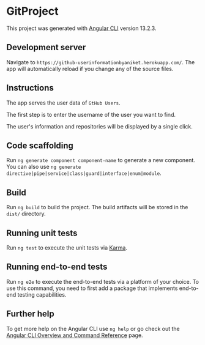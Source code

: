 # GitProject

This project was generated with [Angular CLI](https://github.com/angular/angular-cli) version 13.2.3.

## Development server

Navigate to `https://github-userinformationbyaniket.herokuapp.com/`. The app will automatically reload if you change any of the source files.

## Instructions

The app serves the user data of `GtHub Users`.

The first step is to enter the username of the user you want to find.

The user's information and repositories will be displayed by a single click.

## Code scaffolding

Run `ng generate component component-name` to generate a new component. You can also use `ng generate directive|pipe|service|class|guard|interface|enum|module`.

## Build

Run `ng build` to build the project. The build artifacts will be stored in the `dist/` directory.

## Running unit tests

Run `ng test` to execute the unit tests via [Karma](https://karma-runner.github.io).

## Running end-to-end tests

Run `ng e2e` to execute the end-to-end tests via a platform of your choice. To use this command, you need to first add a package that implements end-to-end testing capabilities.

## Further help

To get more help on the Angular CLI use `ng help` or go check out the [Angular CLI Overview and Command Reference](https://angular.io/cli) page.
